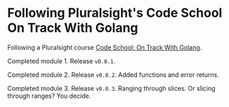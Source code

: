 # Following Pluralsight's Code School On Track With Golang

Following a Pluralsight course [Code School: On Track With Golang](https://app.pluralsight.com/library/courses/code-school-on-track-with-golang/table-of-contents).

Completed module 1. Release `v0.0.1`.

Completed module 2. Release `v0.0.2`. Added functions and error returns.

Completed module 3. Release `v0.0.3`. Ranging through slices. Or slicing through ranges? You decide.
